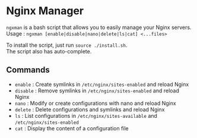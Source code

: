 # Nginx Manager

`ngxman` is a bash script that allows you to easily manage your Nginx servers.<br>
Usage : `ngxman [enable|disable|nano|delete|ls|cat] <...files>`

To install the script, just run `source ./install.sh`.<br>
The script also has auto-complete.

## Commands

- `enable` : Create symlinks in `/etc/nginx/sites-enabled` and reload Nginx
- `disable` : Remove symlinks in `/etc/nginx/sites-enabled` and reload Nginx
- `nano` : Modify or create configurations with nano and reload Nginx
- `delete` : Delete configurations and symlinks and reload Nginx
- `ls` : List configurations in `/etc/nginx/sites-available` and `/etc/nginx/sites-enabled`
- `cat` : Display the content of a configuration file
